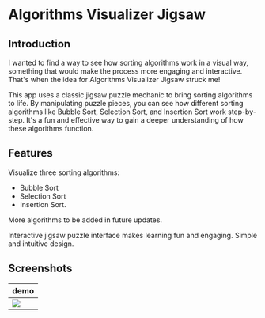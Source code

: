 # Algorithms Visualizer Jigsaw

## Introduction

I wanted to find a way to see how sorting algorithms work in a visual way, something that would make the process more engaging and interactive. That's when the idea for Algorithms Visualizer Jigsaw struck me!

This app uses a classic jigsaw puzzle mechanic to bring sorting algorithms to life. By manipulating puzzle pieces, you can see how different sorting algorithms like Bubble Sort, Selection Sort, and Insertion Sort work step-by-step. It's a fun and effective way to gain a deeper understanding of how these algorithms function.

## Features

Visualize three sorting algorithms:
- Bubble Sort
- Selection Sort
- Insertion Sort.

More algorithms to be added in future updates.

Interactive jigsaw puzzle interface makes learning fun and engaging.
Simple and intuitive design.

## Screenshots

|demo |
|--|
|  ![](https://github.com/DjangoLC/Algorithms-Visualizer---Jigsaw/blob/main/ss/demo.gif)|
